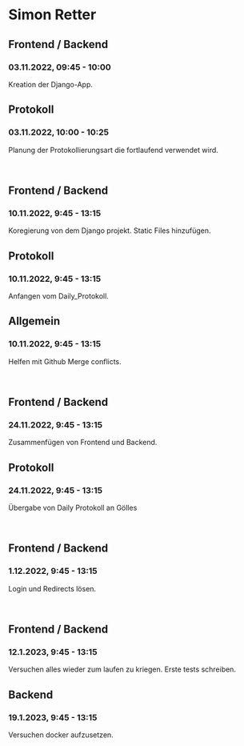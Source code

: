# Simon Retter


## Frontend / Backend
### 03.11.2022, 09:45 - 10:00
Kreation der Django-App.

## Protokoll
### 03.11.2022, 10:00 - 10:25
Planung der Protokollierungsart die fortlaufend verwendet wird.

<br />

## Frontend / Backend
### 10.11.2022, 9:45 - 13:15
Koregierung von dem Django projekt. Static Files hinzufügen.

## Protokoll
### 10.11.2022, 9:45 - 13:15
Anfangen vom Daily_Protokoll.

## Allgemein
### 10.11.2022, 9:45 - 13:15
Helfen mit Github Merge conflicts.

<br />

## Frontend / Backend
### 24.11.2022, 9:45 - 13:15
Zusammenfügen von Frontend und Backend.

## Protokoll
### 24.11.2022, 9:45 - 13:15
Übergabe von Daily Protokoll an Gölles

<br />

## Frontend / Backend
### 1.12.2022, 9:45 - 13:15
Login und Redirects lösen.

<br />

## Frontend / Backend
### 12.1.2023, 9:45 - 13:15
Versuchen alles wieder zum laufen zu kriegen.
Erste tests schreiben.

## Backend
### 19.1.2023, 9:45 - 13:15
Versuchen docker aufzusetzen.

